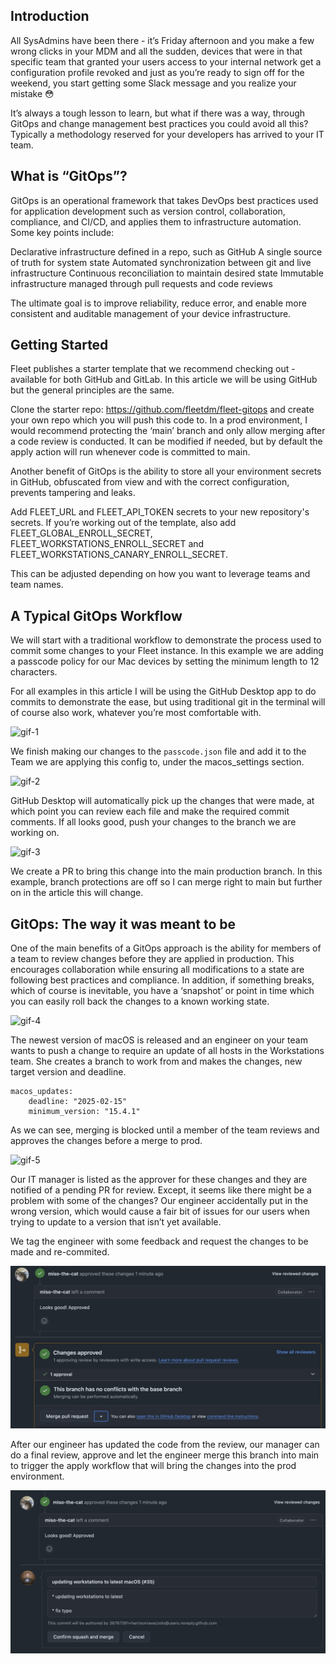 ## Introduction

All SysAdmins have been there - it’s Friday afternoon and you make a few wrong clicks in your MDM and all the sudden, devices that were in that specific team that granted your users access to your internal network get a configuration profile revoked and just as you’re ready to sign off for the weekend, you start getting some Slack message and you realize your mistake 😳

It’s always a tough lesson to learn, but what if there was a way, through GitOps and change management best practices you could avoid all this? Typically a methodology reserved for your developers has arrived to your IT team. 

## What is “GitOps”?

GitOps is an operational framework that takes DevOps best practices used for application development such as version control, collaboration, compliance, and CI/CD, and applies them to infrastructure automation. Some key points include:

Declarative infrastructure defined in a repo, such as GitHub
A single source of truth for system state
Automated synchronization between git and live infrastructure
Continuous reconciliation to maintain desired state
Immutable infrastructure managed through pull requests and code reviews

The ultimate goal is to improve reliability, reduce error, and enable more consistent and auditable management of your device infrastructure.

## Getting Started 

Fleet publishes a starter template that we recommend checking out - available for both GitHub and GitLab. In this article we will be using GitHub but the general principles are the same. 

Clone the starter repo: https://github.com/fleetdm/fleet-gitops and create your own repo which you will push this code to. In a prod environment, I would recommend protecting the ‘main’ branch and only allow merging after a code review is conducted. It can be modified if needed, but by default the apply action will run whenever code is committed to main.

Another benefit of GitOps is the ability to store all your environment secrets in GitHub, obfuscated from view and with the correct configuration, prevents tampering and leaks.

Add FLEET_URL and FLEET_API_TOKEN secrets to your new repository's secrets. If you’re working out of the template, also add FLEET_GLOBAL_ENROLL_SECRET, FLEET_WORKSTATIONS_ENROLL_SECRET and FLEET_WORKSTATIONS_CANARY_ENROLL_SECRET.

This can be adjusted depending on how you want to leverage teams and team names.

## A Typical GitOps Workflow

We will start with a traditional workflow to demonstrate the process used to commit some changes to your Fleet instance. In this example we are adding a passcode policy for our Mac devices by setting the minimum length to 12 characters. 

For all examples in this article I will be using the GitHub Desktop app to do commits to demonstrate the ease, but using traditional git in the terminal will of course also work, whatever you’re most comfortable with.

![gif-1](../website/assets/images/articles/preventing-mistakes-1.gif)

We finish making our changes to the `passcode.json` file and add it to the Team we are applying this config to, under the macos_settings section.

![gif-2](../website/assets/images/articles/preventing-mistakes-2.gif)

GitHub Desktop will automatically pick up the changes that were made, at which point you can review each file and make the required commit comments. If all looks good, push your changes to the branch we are working on.

![gif-3](../website/assets/images/articles/preventing-mistakes-3.gif)

We create a PR to bring this change into the main production branch. In this example, branch protections are off so I can merge right to main but further on in the article this will change. 

## GitOps: The way it was meant to be

One of the main benefits of a GitOps approach is the ability for members of a team to review changes before they are applied in production. This encourages collaboration while ensuring all modifications to a state are following best practices and compliance. In addition, if something breaks, which of course is inevitable, you have a ‘snapshot’ or point in time which you can easily roll back the changes to a known working state.

![gif-4](../website/assets/images/articles/preventing-mistakes-4.gif)

The newest version of macOS is released and an engineer on your team wants to push a change to require an update of all hosts in the Workstations team. She creates a branch to work from and makes the changes, new target version and deadline.

```
macos_updates:
    deadline: "2025-02-15"
    minimum_version: "15.4.1"
```

As we can see, merging is blocked until a member of the team reviews and approves the changes before a merge to prod. 

![gif-5](../website/assets/images/articles/preventing-mistakes-5.gif)

Our IT manager is listed as the approver for these changes and they are notified of a pending PR for review. Except, it seems like there might be a problem with some of the changes? Our engineer accidentally put in the wrong version, which would cause a fair bit of issues for our users when trying to update to a version that isn’t yet available.

We tag the engineer with some feedback and request the changes to be made and re-commited. 

![Pr Approval](../website/assets/images/articles/pr-approval.jpg)


After our engineer has updated the code from the review, our manager can do a final review, approve and let the engineer merge this branch into main to trigger the apply workflow that will bring the changes into the prod environment.

![Pr Approval](../website/assets/images/articles/pr-approval-2.jpg)


<meta name="articleTitle" value="Creating Windows configuration profiles (CSPs)">
<meta name="authorFullName" value="Harrison Ravazzolo">
<meta name="authorGitHubUsername" value="harrisonravazzolo">
<meta name="category" value="guides">
<meta name="publishedOn" value="2024-12-12">
<meta name="description" value="Learn how to deploy Windows configuration profiles (CSPs) with Fleet">
